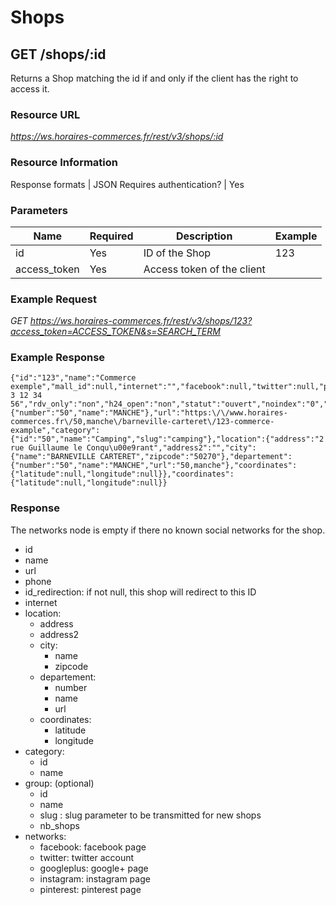 # Shops

## GET /shops/:id

Returns a Shop matching the id if and only if the client has the right to access it.

### Resource URL
_https://ws.horaires-commerces.fr/rest/v3/shops/:id_

### Resource Information
Response formats | JSON
Requires authentication? | Yes

### Parameters
| Name | Required | Description | Example |
|---|---|---|---|
| id | Yes | ID of the Shop | 123 |
| access_token  | Yes | Access token of the client |  |

### Example Request
_GET https://ws.horaires-commerces.fr/rest/v3/shops/123?access_token=ACCESS_TOKEN&s=SEARCH_TERM_

### Example Response
```
{"id":"123","name":"Commerce exemple","mall_id":null,"internet":"","facebook":null,"twitter":null,"phone":"+33 3 12 34 56","rdv_only":"non","h24_open":"non","statut":"ouvert","noindex":"0","id_redirection":null,"meta_title":null,"meta_description":null,"departement":{"number":"50","name":"MANCHE"},"url":"https:\/\/www.horaires-commerces.fr\/50,manche\/barneville-carteret\/123-commerce-example","category":{"id":"50","name":"Camping","slug":"camping"},"location":{"address":"2 rue Guillaume le Conqu\u00e9rant","address2":"","city":{"name":"BARNEVILLE CARTERET","zipcode":"50270"},"departement":{"number":"50","name":"MANCHE","url":"50,manche"},"coordinates":{"latitude":null,"longitude":null}},"coordinates":{"latitude":null,"longitude":null}}
```

### Response
The networks node is empty if there no known social networks for the shop.

- id
- name
- url
- phone
- id_redirection: if not null, this shop will redirect to this ID
- internet
- location:
    - address
    - address2
    - city:
        - name
        - zipcode
    - departement:
        - number
        - name
        - url
    - coordinates:
        - latitude
        - longitude
- category:
    - id
    - name
- group: (optional)
    - id
    - name
    - slug : slug parameter to be transmitted for new shops
    - nb_shops
- networks:
    - facebook: facebook page
    - twitter: twitter account
    - googleplus: google+ page
    - instagram: instagram page
    - pinterest: pinterest page
